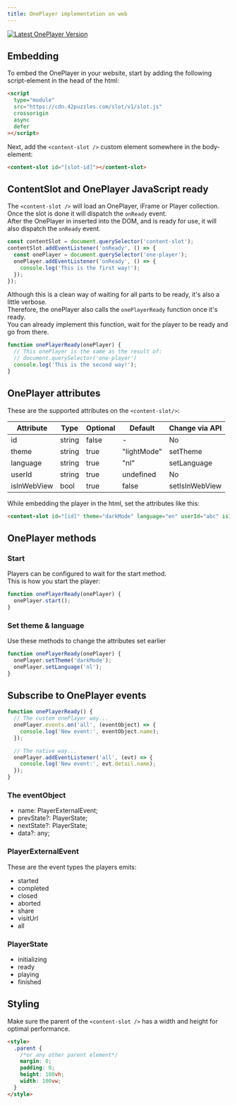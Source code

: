 ```yaml
---
title: OnePlayer implementation on web
---
```


[![Latest OnePlayer Version](https://img.shields.io/badge/OnePlayer-2.13.0-brightgreen)](https://oneplayer.42puzzles.com/)

## Embedding

To embed the OnePlayer in your website, start by adding the following script-element in the head of the html:

```html
<script
  type="module"
  src="https://cdn.42puzzles.com/slot/v1/slot.js"
  crossorigin
  async
  defer
></script>
```

Next, add the `<content-slot />` custom element somewhere in the body-element:

```html
<content-slot id="[slot-id]"></content-slot>
```

## ContentSlot and OnePlayer JavaScript ready

The `<content-slot />` will load an OnePlayer, iFrame or Player collection.  
Once the slot is done it will dispatch the `onReady` event.  
After the OnePlayer in inserted into the DOM, and is ready for use, it will also dispatch the `onReady` event.

```js
const contentSlot = document.querySelector('content-slot');
contentSlot.addEventListener('onReady', () => {
  const onePlayer = document.querySelector('one-player');
  onePlayer.addEventListener('onReady', () => {
    console.log('This is the first way!');
  });
});
```

Although this is a clean way of waiting for all parts to be ready, it's also a little verbose.  
Therefore, the onePlayer also calls the `onePlayerReady` function once it's ready.  
You can already implement this function, wait for the player to be ready and go from there.

```js
function onePlayerReady(onePlayer) {
  // This onePlayer is the same as the result of:
  // document.querySelector('one-player')
  console.log('This is the second way!');
}
```

## OnePlayer attributes

These are the supported attributes on the `<content-slot/>`:

| Attribute   | Type   | Optional | Default     | Change via API |
| ----------- | ------ | -------- | ----------- | -------------- |
| id          | string | false    | -           | No             |
| theme       | string | true     | "lightMode" | setTheme       |
| language    | string | true     | "nl"        | setLanguage    |
| userId      | string | true     | undefined   | No             |
| isInWebView | bool   | true     | false       | setIsInWebView |

While embedding the player in the html, set the attributes like this:

```html
<content-slot id="[id]" theme="darkMode" language="en" userId="abc" isInWebView="true"></content-slot>
```

## OnePlayer methods

### Start

Players can be configured to wait for the start method.  
This is how you start the player:

```js
function onePlayerReady(onePlayer) {
  onePlayer.start();
}
```

### Set theme & language

Use these methods to change the attributes set earlier

```js
function onePlayerReady(onePlayer) {
  onePlayer.setTheme('darkMode');
  onePlayer.setLanguage('nl');
}
```

## Subscribe to OnePlayer events

```js
function onePlayerReady() {
  // The custom onePlayer way...
  onePlayer.events.on('all', (eventObject) => {
    console.log('New event:', eventObject.name);
  });

  // The native way...
  onePlayer.addEventListener('all', (evt) => {
    console.log('New event:', evt.detail.name);
  });
}
```

### The eventObject

- name: PlayerExternalEvent;
- prevState?: PlayerState;
- nextState?: PlayerState;
- data?: any;

### PlayerExternalEvent

These are the event types the players emits:

- started
- completed
- closed
- aborted
- share
- visitUrl
- all

### PlayerState

- initializing
- ready
- playing
- finished

## Styling

Make sure the parent of the `<content-slot />` has a width and height for optimal performance.

```html
<style>
  .parent {
    /*or any other parent element*/
    margin: 0;
    padding: 0;
    height: 100vh;
    width: 100vw;
  }
</style>
```
